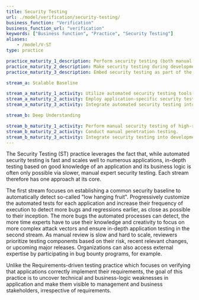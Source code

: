 ```yaml
---
title: Security Testing
url: ./model/verification/security-testing/
business_function: "Verification"
business_function_url: "verification"
keywords: ["Business function", "Practice", "Security Testing"]
aliases:
    - /model/V-ST
type: practice

practice_maturity_1_description: Perform security testing (both manual and tool based) to discover security defects.
practice_maturity_2_description: Make security testing during development more complete and efficient through automation complemented with regular manual security penetration tests.
practice_maturity_3_description: Embed security testing as part of the development and deployment processes.

stream_a: Scalable Baseline

stream_a_maturity_1_activity: Utilize automated security testing tools.
stream_a_maturity_2_activity: Employ application-specific security testing automation.
stream_a_maturity_3_activity: Integrate automated security testing into the build and deploy process.

stream_b: Deep Understanding

stream_b_maturity_1_activity: Perform manual security testing of high-risk components.
stream_b_maturity_2_activity: Conduct manual penetration testing.
stream_b_maturity_3_activity: Integrate security testing into development process.
---
```


The Security Testing (ST) practice leverages the fact that, while automated security testing is fast and scales well to numerous applications, in-depth testing based on good knowledge of an application and its business logic is often only possible via slower, manual expert security testing. Each stream therefore has one approach at its core.

The first stream focuses on establishing a common security baseline to automatically detect so-called "low hanging fruit". Progressively customize the automated tests for each application and increase their frequency of execution to detect more bugs and regressions earlier, as close as possible to their inception. The more bugs the automated processes can detect, the more time experts have to use their knowledge and creativity to focus on more complex attack vectors and ensure in-depth application testing in the second stream. As manual review is slow and hard to scale, reviewers prioritize testing components based on their risk, recent relevant changes, or upcoming major releases. Organizations can also access external expertise by participating in bug bounty programs, for example.

Unlike the Requirements-driven testing practice which focuses on verifying that applications correctly implement their requirements, the goal of this practice is to uncover technical and business-logic weaknesses in application and make them visible to management and business stakeholders, irrespective of requirements.


